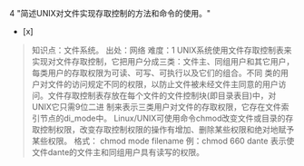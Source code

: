 4
"简述UNIX对文件实现存取控制的方法和命令的使用。"
- [x]  

> 知识点：文件系统。
> 出处：网络
> 难度：1
> UNIX系统使用文件存取控制表来实现对文件存取控制，它把用户分成三类：文件主、同组用户和其它用户，每类用户的存取权限为可读、可写、可执行以及它们的组合。不同
> 类的用户对文件的访问规定不同的权限，以防止文件被未经文件主同意的用户访问。文件存取控制表存放在每个文件的文件控制块(即目录表目)中，对UNIX它只需9位二进
> 制来表示三类用户对文件的存取权限，它存在文件索引节点的di_mode中。
> Linux/UNIX可使用命令chmod改变文件或目录的存取控制权限，改变存取控制权限的操作有增加、删除某些权限和绝对地赋予某些权限。 格式： chmod
> mode filename 例：chmod 660 dante 表示使文件dante的文件主和同组用户具有读写的权限。
